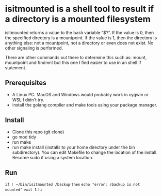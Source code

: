 # isitmounted is a shell tool to result if a directory is a mounted filesystem

isitmounted returns a value to the bash variable “$?”. If the value is 0, then the specified directory is a mountpoint. If the value is 1, then the directory is anything else: not a mountpoint, not a directory or even does not exist. No other signaling is performed.

There are other commands out there to determine this such as: mount, mountpoint and findmnt but this one I find easier to use in an shell if statement.

## Prerequisites

* A Linux PC. MacOS and Windows would probably work in cygwin or WSL I didn't try.
* Install the golang compiler and make tools using your package manager.

## Install

* Clone this repo (git clone)
* go mod tidy
* run make
* run make install (installs to your home directory under the bin subdirectory). You can edit Makefile to change the location of the install. Become sudo if using a system location.

## Run

`if ! ~/bin/isitmounted /backup`
`then`
   `echo "error: /backup is not mounted"`
   `exit 1`
`fi`
